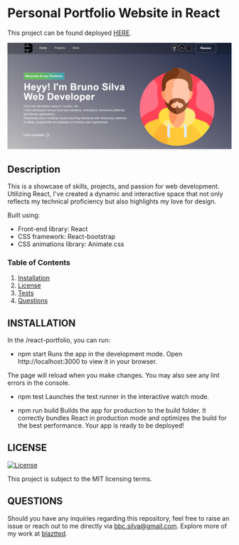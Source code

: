 # Personal Portfolio Website in React

This project can be found deployed [HERE](https://react-portfolio-bruno.netlify.app/).

![web intro](/react-portfolio/src/assets/img/screenshot-portfolio.png)

## Description

This is a showcase of skills, projects, and passion for web development. Utilizing React, I've created a dynamic and interactive space that not only reflects my technical proficiency but also highlights my love for design.

Built using:

- Front-end library: React
- CSS framework: React-bootstrap
- CSS animations library: Animate.css

### Table of Contents

1. [Installation](#installation)
2. [License](#license)
3. [Tests](#tests)
4. [Questions](#questions)

## INSTALLATION

In the /react-portfolio, you can run:

- npm start
Runs the app in the development mode.
Open http://localhost:3000 to view it in your browser.

The page will reload when you make changes.
You may also see any lint errors in the console.

- npm test
Launches the test runner in the interactive watch mode.

- npm run build
Builds the app for production to the build folder.
It correctly bundles React in production mode and optimizes the build for the best performance.
Your app is ready to be deployed!

## LICENSE

[![License](https://img.shields.io/badge/License-MIT-brightgreen.svg)](LICENSE)

This project is subject to the MIT licensing terms.

## QUESTIONS

Should you have any inquiries regarding this repository, feel free to raise an issue or reach out to me directly via [bbc.silva@gmail.com](mailto:bbc.silva@gmail.com).
Explore more of my work at [blaztted](https://www.github.com/blaztted).
